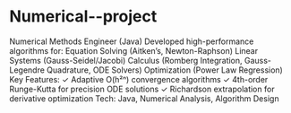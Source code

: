 # Numerical--project
Numerical Methods Engineer (Java) Developed high-performance algorithms for:  Equation Solving (Aitken’s, Newton-Raphson)  Linear Systems (Gauss-Seidel/Jacobi)  Calculus (Romberg Integration, Gauss-Legendre Quadrature, ODE Solvers)  Optimization (Power Law Regression)  Key Features: ✓ Adaptive O(h²ⁿ) convergence algorithms ✓ 4th-order Runge-Kutta for precision ODE solutions ✓ Richardson extrapolation for derivative optimization  Tech: Java, Numerical Analysis, Algorithm Design
